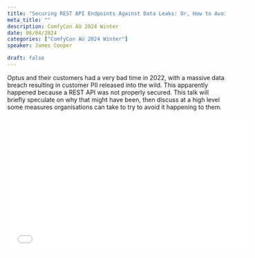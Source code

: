 ```yaml
---
title: "Securing REST API Endpoints Against Data Leaks: Or, How to Avoid Another Optus"
meta_title: ""
description: ComfyCon AU 2024 Winter
date: 06/04/2024
categories: ["ComfyCon AU 2024 Winter"]
speaker: James Cooper

draft: false
---
```

Optus and their customers had a very bad time in 2022, with a massive data breach resulting in customer PII released into the wild. This apparently happened because a REST API was not properly secured. This talk will briefly speculate on why that might have been, then discuss at a high level some measures organisations can take to try to avoid it happening to them.

<iframe width="560" height="315" src="None" title="YouTube video player" frameborder="0" allow="accelerometer; autoplay; clipboard-write; encrypted-media; gyroscope; picture-in-picture; web-share" allowfullscreen></iframe>